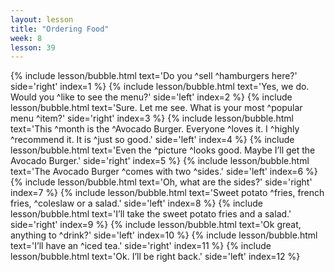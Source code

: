 ```yaml
---
layout: lesson
title: "Ordering Food"
week: 8
lesson: 39
---
```


{% include lesson/bubble.html text='Do you ^sell ^hamburgers here?' side='right' index=1 %}
{% include lesson/bubble.html text='Yes, we do. Would you ^like to see the menu?' side='left' index=2 %}
{% include lesson/bubble.html text='Sure. Let me see. What is your most ^popular menu ^item?' side='right' index=3 %}
{% include lesson/bubble.html text='This ^month is the ^Avocado Burger. Everyone ^loves it. I ^highly ^recommend it. It is ^just so good.' side='left' index=4 %}
{% include lesson/bubble.html text='Even the ^picture ^looks good. Maybe I&rsquo;ll get the Avocado Burger.' side='right' index=5 %}
{% include lesson/bubble.html text='The Avocado Burger ^comes with two ^sides.' side='left' index=6 %}
{% include lesson/bubble.html text='Oh, what are the sides?' side='right' index=7 %}
{% include lesson/bubble.html text='Sweet potato ^fries, french fries, ^coleslaw or a salad.' side='left' index=8 %}
{% include lesson/bubble.html text='I&rsquo;ll take the sweet potato fries and a salad.' side='right' index=9 %}
{% include lesson/bubble.html text='Ok great, anything to ^drink?' side='left' index=10 %}
{% include lesson/bubble.html text='I&rsquo;ll have an ^iced tea.' side='right' index=11 %}
{% include lesson/bubble.html text='Ok. I&rsquo;ll be right back.' side='left' index=12 %}
